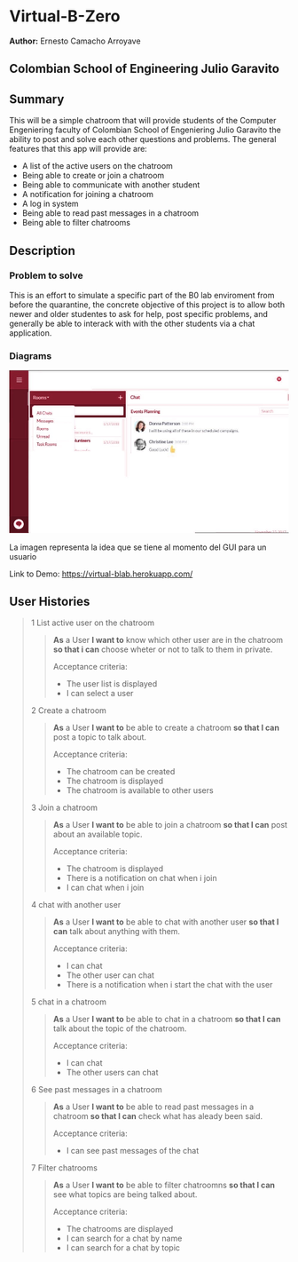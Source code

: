 # **Virtual-B-Zero**
**Author:** Ernesto Camacho Arroyave

## **Colombian School of Engineering Julio Garavito**
## **Summary**
This will be a simple chatroom that will provide students of the Computer Engeniering faculty of Colombian School of Engeniering Julio Garavito the ability to post and solve each other questions and problems. The general features that this app will provide are:
- A list of the active users on the chatroom
- Being able to create or join a chatroom
- Being able to communicate with another student
- A notification for joining a chatroom
- A log in system
- Being able to read past messages in a chatroom
- Being able to filter chatrooms

## **Description**
### **Problem to solve**
This is an effort to simulate a specific part of the B0 lab enviroment from before the quarantine, the concrete objective of this project is to allow both newer and older studentes to ask for help, post specific problems, and generally be able to interack with with the other students via a chat application.
### **Diagrams**
![](https://github.com/ErnestoCamachoA9805/ARSW---Vitual-B-Zero/blob/main/Resources/Images/Chatroom.jpg)

La imagen representa la idea que se tiene al momento del GUI para un usuario 

Link to Demo: https://virtual-blab.herokuapp.com/
## **User Histories**
> 1 List active user on the chatroom
>> **As** a User **I want to** know which other user are in the chatroom **so that i can** choose wheter or not to talk to them in private.
>>
>> Acceptance criteria:
>> - The user list is displayed
>> - I can select a user
>
> 2 Create a chatroom
>> **As** a User **I want to** be able to create a chatroom **so that I can** post a topic to talk about.
>>
>> Acceptance criteria:
>> - The chatroom can be created 
>> - The chatroom is displayed 
>> - The chatroom is available to other users
>
> 3 Join a chatroom
>> **As** a User **I want to** be able to join a chatroom **so that I can** post about an available topic.
>>
>> Acceptance criteria:
>> - The chatroom is displayed 
>> - There is a notification on chat when i join
>> - I can chat when i join 
>
> 4 chat with another user
>> **As** a User **I want to** be able to chat with another user **so that I can** talk about anything with them.
>>
>> Acceptance criteria:
>> - I can chat
>> - The other user can chat
>> - There is a notification when i start the chat with the user
>
> 5 chat in a chatroom
>> **As** a User **I want to** be able to chat in a chatroom **so that I can** talk about the topic of the chatroom.
>>
>> Acceptance criteria:
>> - I can chat
>> - The other users can chat
>
> 6 See past messages in a chatroom
>> **As** a User **I want to** be able to read past messages in a chatroom **so that I can** check what has aleady been said.
>>
>> Acceptance criteria:
>> - I can see past messages of the chat
>
> 7 Filter chatrooms
>> **As** a User **I want to** be able to filter chatroomns **so that I can** see what topics are being talked about.
>>
>> Acceptance criteria:
>> - The chatrooms are displayed 
>> - I can search for a chat by name
>> - I can search for a chat by topic
